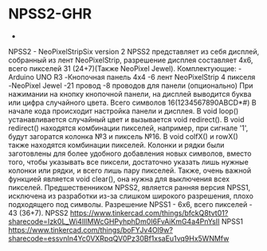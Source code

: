 # NPSS2-GHR
-
NPSS2 - NeoPixelStripSix version 2
NPSS2 представляет из себя дисплей, собранный из лент NeoPixelStrip,
разрешение дисплея составляет 4x6, всего пикселей 31 (24+7)(Также NeoPixel Jewel).
Комплектующие:
-Arduino UNO R3
-Кнопочная панель 4x4
-6 лент NeoPixelStrip 4 пикселя
-NeoPixel Jewel
-21 провод
-8 проводов для панели (опционально)
При нажимании на кнопку кнопочной панели, на дисплей выводится буква или
цифра случайного цвета. Всего символов 16(1234567890ABCD*#)
В начале кода происходит настройка панели и дисплея.
В void loop() устанавливается случайный цвет и вызывается void redirect().
В void redirect() находятся комбинации пикселей, например, при сигнале '1',
будут загоратся колонка №3 и пиксель №16.
В void colfX() и rowX() также находятся комбинации пикселей.
Колонки и рядки были заготовлены для более удобного добавления новых символов,
вместо того, чтобы указывать все пиксели, достаточно указать лишь нужные колонки
или рядки, и всего лишь пару пикселей.
Также, очень важной функцией является void clear(), она нужна для выключения всех
пикселей.
Предшественником NPSS2, является ранняя версия NPSS1, исключена из разработки
из-за слишком широкого разрешения, плохо подходящего под символы.
Разрешение NPSS1 - 6x6, всего пикселей - 43 (36+7).
NPSS2 https://www.tinkercad.com/things/bfckQ8tvt01?sharecode=Izk0L_Wi4lIlMWcGHPyhphDm0I6FvAiKmG4a4PnYsII
NPSS1 https://www.tinkercad.com/things/boFYJv4Ol9w?sharecode=essvnIn4Yc0VXRpqQV0Pz30Bf1xsaEu1vq9Hx5WNMfw
